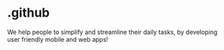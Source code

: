 # .github
We help people to simplify and streamline their daily tasks, by developing user friendly mobile and web apps!
